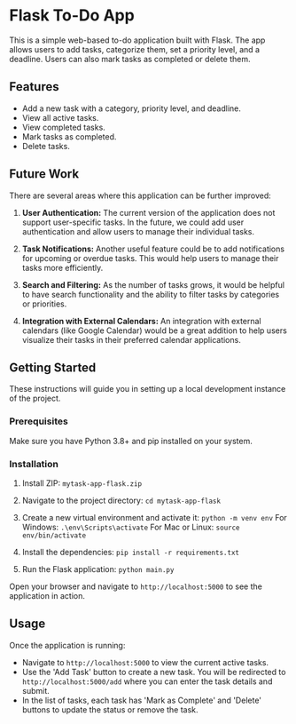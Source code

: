 # Flask To-Do App

This is a simple web-based to-do application built with Flask. The app allows users to add tasks, categorize them, set a priority level, and a deadline. Users can also mark tasks as completed or delete them.

## Features

- Add a new task with a category, priority level, and deadline.
- View all active tasks.
- View completed tasks.
- Mark tasks as completed.
- Delete tasks.

## Future Work

There are several areas where this application can be further improved:

1. **User Authentication:** The current version of the application does not support user-specific tasks. In the future, we could add user authentication and allow users to manage their individual tasks.

2. **Task Notifications:** Another useful feature could be to add notifications for upcoming or overdue tasks. This would help users to manage their tasks more efficiently.

3. **Search and Filtering:** As the number of tasks grows, it would be helpful to have search functionality and the ability to filter tasks by categories or priorities.

4. **Integration with External Calendars:** An integration with external calendars (like Google Calendar) would be a great addition to help users visualize their tasks in their preferred calendar applications.

## Getting Started

These instructions will guide you in setting up a local development instance of the project.

### Prerequisites

Make sure you have Python 3.8+ and pip installed on your system.

### Installation

1. Install ZIP:
   `mytask-app-flask.zip`

2. Navigate to the project directory:
   `cd mytask-app-flask`

3. Create a new virtual environment and activate it:
   `python -m venv env`
   For Windows:
   `.\env\Scripts\activate`
   For Mac or Linux:
   `source env/bin/activate`

4. Install the dependencies:
   `pip install -r requirements.txt`

5. Run the Flask application:
   `python main.py`

Open your browser and navigate to `http://localhost:5000` to see the application in action.

## Usage

Once the application is running:

- Navigate to `http://localhost:5000` to view the current active tasks.
- Use the 'Add Task' button to create a new task. You will be redirected to `http://localhost:5000/add` where you can enter the task details and submit.
- In the list of tasks, each task has 'Mark as Complete' and 'Delete' buttons to update the status or remove the task.
